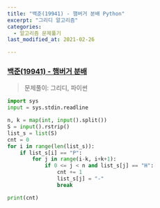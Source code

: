 ```yaml
---
title: "백준(19941) - 햄버거 분배 Python"
excerpt: "그리디 알고리즘"
categories:
  - 알고리즘 문제풀기
last_modified_at: 2021-02-26

---
```


### [백준(19941) - 햄버거 분배](https://www.acmicpc.net/problem/19941)

> 문제풀이: 그리디, 파이썬

```python
import sys
input = sys.stdin.readline

n, k = map(int, input().split())
S = input().rstrip()
list_s = list(S)
cnt = 0
for i in range(len(list_s)):
    if list_s[i] == "P":
        for j in range(i-k, i+k+1):
            if 0 <= j < n and list_s[j] == "H":
                cnt += 1
                list_s[j] = "-"
                break

print(cnt)
```